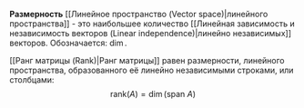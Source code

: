 **Размерность** [[Линейное пространство (Vector space)|линейного пространства]] - это наибольшее количество [[Линейная зависимость и независимость векторов (Linear independence)|линейно независимых]] векторов. Обозначается: $\dim$.

[[Ранг матрицы (Rank)|Ранг матрицы]] равен размерности, линейного пространства, образованного её линейно независимыми строками, или столбцами:$$\text{rank}(A)=\dim(\text{span}\ A)$$